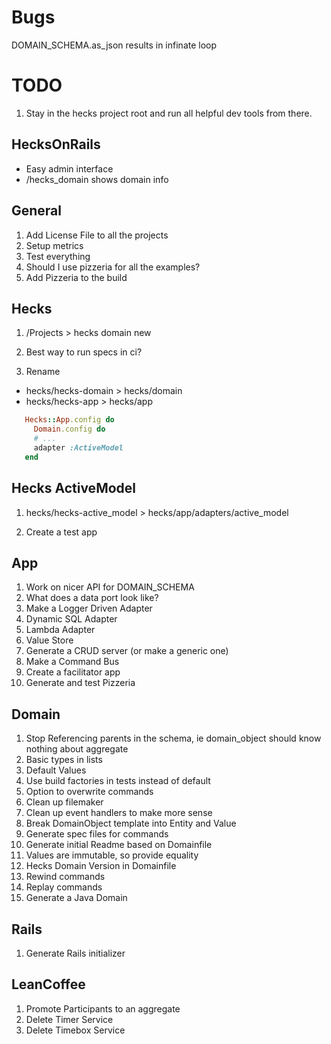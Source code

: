 # Bugs
DOMAIN_SCHEMA.as_json results in infinate loop

# TODO

1. Stay in the hecks project root and run all helpful dev tools from there.

## HecksOnRails
  * Easy admin interface
  * /hecks_domain shows domain info

## General
1. Add License File to all the projects
1. Setup metrics
1. Test everything
1. Should I use pizzeria for all the examples?
1. Add Pizzeria to the build

## Hecks
1. /Projects > hecks domain new

1. Best way to run specs in ci?
1. Rename
  * hecks/hecks-domain > hecks/domain
  * hecks/hecks-app > hecks/app
 ```ruby
    Hecks::App.config do 
      Domain.config do
      # ...
      adapter :ActiveModel
    end
```

## Hecks ActiveModel
1. hecks/hecks-active_model > hecks/app/adapters/active_model
  
1. Create a test app

## App
1. Work on nicer API for DOMAIN_SCHEMA
1. What does a data port look like?
1. Make a Logger Driven Adapter
1. Dynamic SQL Adapter
1. Lambda Adapter
1. Value Store
1. Generate a CRUD server (or make a generic one)
1. Make a Command Bus
1. Create a facilitator app
1. Generate and test Pizzeria

## Domain
1. Stop Referencing parents in the schema, ie domain_object should know nothing about aggregate
1. Basic types in lists
1. Default Values
1. Use build factories in tests instead of default
1. Option to overwrite commands
1. Clean up filemaker
1. Clean up event handlers to make more sense
1. Break DomainObject template into Entity and Value
1. Generate spec files for commands
1. Generate initial Readme based on Domainfile
1. Values are immutable, so provide equality
1. Hecks Domain Version in Domainfile
1. Rewind commands
1. Replay commands
1. Generate a Java Domain

## Rails
1. Generate Rails initializer

## LeanCoffee
1. Promote Participants to an aggregate
2. Delete Timer Service
3. Delete Timebox Service